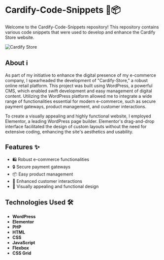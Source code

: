 
# Cardify-Code-Snippets 🛒📦

Welcome to the Cardify-Code-Snippets repository! This repository contains various code snippets that were used to develop and enhance the Cardify Store website.

![Cardify Store](https://i0.wp.com/cardify-store.de/wp-content/uploads/2023/08/dog_yu_gi_oh.png?w=644&ssl=1)


## About ℹ️

As part of my initiative to enhance the digital presence of my e-commerce company, I spearheaded the development of "Cardify-Store," a robust online retail platform. This project was built using WordPress, a powerful CMS, which enabled swift development and easy management of digital content. Utilizing the WordPress platform allowed me to integrate a wide range of functionalities essential for modern e-commerce, such as secure payment gateways, product management, and customer interactions.

To create a visually appealing and highly functional website, I employed Elementor, a leading WordPress page builder. Elementor's drag-and-drop interface facilitated the design of custom layouts without the need for extensive coding, enhancing the site's aesthetics and usability.

## Features ✨

- 🛍️ Robust e-commerce functionalities
- 🔒 Secure payment gateways
- 📦 Easy product management
- 💬 Enhanced customer interactions
- 🎨 Visually appealing and functional design

## Technologies Used 🛠️

- **WordPress**
- **Elementor**
- **PHP**
- **HTML**
- **CSS**
- **JavaScript**
- **Flexbox**
- **CSS Grid**

